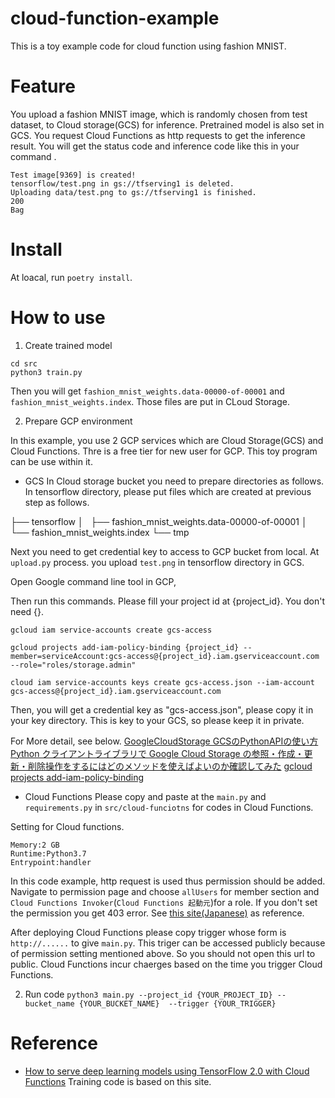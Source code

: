 # cloud-function-example
This is a toy example code for cloud function using fashion MNIST.

# Feature
You upload a fashion MNIST image, which is randomly chosen from test dataset, to Cloud storage(GCS) for inference.
Pretrained model is also set in GCS.
You request Cloud Functions as http requests to get the inference result.
You will get the status code and inference code like this in your command .


```
Test image[9369] is created!
tensorflow/test.png in gs://tfserving1 is deleted.
Uploading data/test.png to gs://tfserving1 is finished.
200
Bag
```

# Install
At loacal, run `poetry install`.

# How to use
1. Create trained model
```
cd src
python3 train.py
```
Then you will get `fashion_mnist_weights.data-00000-of-00001` and `fashion_mnist_weights.index`.
Those files are put in CLoud Storage.


2. Prepare GCP environment

In this example, you use 2 GCP services which are Cloud Storage(GCS) and Cloud Functions.
Thre is a free tier for new user for GCP.
This toy program can be use within it.


- GCS
In Cloud storage bucket you need to prepare directories as follows.
In tensorflow directory, please put files which are created at previous step as follows.

├── tensorflow
│   ├── fashion_mnist_weights.data-00000-of-00001
│   └── fashion_mnist_weights.index
└── tmp

Next you need to get credential key to access to GCP bucket from local.
At `upload.py` process. you upload `test.png` in tensorflow directory in GCS.

Open Google command line tool in GCP,

Then run this commands. Please fill your project id at {project_id}.
You don't need {}.

```
gcloud iam service-accounts create gcs-access

gcloud projects add-iam-policy-binding {project_id} --member=serviceAccount:gcs-access@{project_id}.iam.gserviceaccount.com --role="roles/storage.admin"

cloud iam service-accounts keys create gcs-access.json --iam-account gcs-access@{project_id}.iam.gserviceaccount.com
```

Then, you will get a credential key as "gcs-access.json", please copy it in your key directory.
This is key to your GCS, so please keep it in private.


For More detail, see below.
[GoogleCloudStorage GCSのPythonAPIの使い方](https://qiita.com/Hyperion13fleet/items/594c15ac24f149ab73c9)
[Python クライアントライブラリで Google Cloud Storage の参照・作成・更新・削除操作をするにはどのメソッドを使えばよいのか確認してみた](https://dev.classmethod.jp/articles/gcs-python-client-libraries-how2/)
[gcloud projects add-iam-policy-binding](https://cloud.google.com/sdk/gcloud/reference/projects/add-iam-policy-binding#PROJECT_ID)

- Cloud Functions
Please copy and paste at the `main.py` and `requirements.py` in `src/cloud-funciotns` for codes in Cloud Functions.

Setting for Cloud functions.
```
Memory:2 GB
Runtime:Python3.7
Entrypoint:handler
```
In this code example, http request is used thus permission should be added.
Navigate to permission page and choose `allUsers` for member section and `Cloud Functions Invoker`(`Cloud Functions 起動元`)for a role.
If you don't set the permission you get 403 error.
See [this site(Japanese)](https://qiita.com/toshiaki_takase/items/ce65cd5582a80917b52f) as reference.

After deploying Cloud Functions please copy trigger whose form is `http://......` to give `main.py`.
This triger can be accessed publicly because of permission setting mentioned above.
So you should not open this url to public. Cloud Functions incur chaerges based on the time you trigger Cloud Functions.

2. Run code
`python3 main.py --project_id {YOUR_PROJECT_ID} --bucket_name {YOUR_BUCKET_NAME}  --trigger {YOUR_TRIGGER}` 

# Reference

- [How to serve deep learning models using TensorFlow 2.0 with Cloud Functions](https://cloud.google.com/blog/products/ai-machine-learning/how-to-serve-deep-learning-models-using-tensorflow-2-0-with-cloud-functions)
Training code is based on this site.
